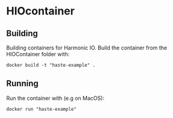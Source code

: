 # HIOcontainer

## Building

Building containers for Harmonic IO. Build the container from the HIOContainer folder with: 

```
docker build -t "haste-example" .
```

## Running

Run the container with (e.g on MacOS):

```
docker run "haste-example"
```